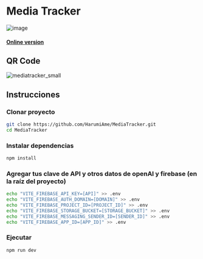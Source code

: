 # Media Tracker
![image](https://github.com/user-attachments/assets/a15dce6d-9401-429c-8829-47e39a6520aa)
#### [Online version](https://mediatracker-beta.vercel.app)

## QR Code
![mediatracker_small](https://github.com/user-attachments/assets/3719652d-af4f-4364-ae69-2f3bd6ef9e27)

## Instrucciones 
### Clonar proyecto
```bash
git clone https://github.com/HarumiAme/MediaTracker.git
cd MediaTracker
```
### Instalar dependencias
```bash
npm install
```
### Agregar tus clave de API y otros datos de openAI y firebase (en la raíz del proyecto)
```bash
echo "VITE_FIREBASE_API_KEY=[API]" >> .env
echo "VITE_FIREBASE_AUTH_DOMAIN=[DOMAIN]" >> .env
echo "VITE_FIREBASE_PROJECT_ID=[PROJECT_ID]" >> .env
echo "VITE_FIREBASE_STORAGE_BUCKET=[STORAGE_BUCKET]" >> .env
echo "VITE_FIREBASE_MESSAGING_SENDER_ID=[SENDER_ID]" >> .env
echo "VITE_FIREBASE_APP_ID=[APP_ID]" >> .env
```
### Ejecutar
```bash
npm run dev
```

